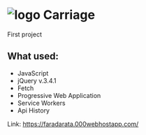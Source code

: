 <?xml version="1.0" encoding="UTF-8"?>
<h1><img src="https://faradarata.000webhostapp.com/img/icons/favicon.png" alt="logo"> Carriage</h1>
<p>First project</p>

<h2>What used:</h2>
<ul>
  <li>JavaScript</li>
  <li>jQuery v.3.4.1</li>
  <li>Fetch</li>
  <li>Progressive Web Application</li>
  <li>Service Workers</li>
  <li>Api History</li>
</ul>

Link: https://faradarata.000webhostapp.com/
